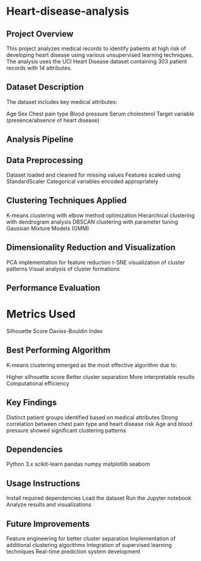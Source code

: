 # Heart-disease-analysis

## Project Overview

This project analyzes medical records to identify patients at high risk of developing heart disease using various unsupervised learning techniques. The analysis uses the UCI Heart Disease dataset containing 303 patient records with 14 attributes.

## Dataset Description

The dataset includes key medical attributes:

Age
Sex
Chest pain type
Blood pressure
Serum cholesterol
Target variable (presence/absence of heart disease)

## Analysis Pipeline

## Data Preprocessing

Dataset loaded and cleaned for missing values
Features scaled using StandardScaler
Categorical variables encoded appropriately

## Clustering Techniques Applied

K-means clustering with elbow method optimization
Hierarchical clustering with dendrogram analysis
DBSCAN clustering with parameter tuning
Gaussian Mixture Models (GMM)

## Dimensionality Reduction and Visualization

PCA implementation for feature reduction
t-SNE visualization of cluster patterns
Visual analysis of cluster formations

## Performance Evaluation
# Metrics Used
Silhouette Score
Davies-Bouldin Index

## Best Performing Algorithm

K-means clustering emerged as the most effective algorithm due to:

Higher silhouette score
Better cluster separation
More interpretable results
Computational efficiency

## Key Findings

Distinct patient groups identified based on medical attributes
Strong correlation between chest pain type and heart disease risk
Age and blood pressure showed significant clustering patterns

## Dependencies

Python 3.x
scikit-learn
pandas
numpy
matplotlib
seaborn

## Usage Instructions

Install required dependencies
Load the dataset
Run the Jupyter notebook
Analyze results and visualizations

## Future Improvements

Feature engineering for better cluster separation
Implementation of additional clustering algorithms
Integration of supervised learning techniques
Real-time prediction system development
